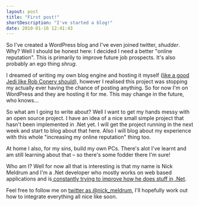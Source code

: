 ```yaml
---
layout: post
title: "First post!"
shortDescription: "I've started a blog!"
date: 2010-01-16 12:41:43
---
```

So I've created a WordPress blog and I've even joined twitter, *shudder*. Why? Well I should be honest here: I decided I need a better "online reputation". This is primarily to improve future job prospects. It's also probably an ego thing *shrug*.

I dreamed of writing my own blog engine and hosting it myself ([like a good Jedi like Rob Conery should](http://blog.wekeroad.com/blog/be-a-good-jedi-build-your-own-blog/ "Rob Conery")), however I realised this project was stopping my actually ever having the chance of posting anything. So for now I'm on WordPress and they are hosting it for me. This may change in the future, who knows&hellip;

So what am I going to write about? Well I want to get my hands messy with an open source project. I have an idea of a nice small simple project that hasn't been implemented in .Net yet. I will get the project running in the next week and start to blog about that here. Also I will blog about my experience with this whole "increasing my online reputation" thing too.

At home I also, for my sins, build my own PCs. There's alot I've learnt and am still learning about that &ndash; so there's some fodder there I'm sure!

Who am I? Well for now all that is interesting is that my name is Nick Meldrum and I'm a .Net developer who mostly works on web based applications and is[ constantly trying to improve how he does stuff in .Net](http://altdotnet.org/ "alt dot net").

Feel free to follow me on [twitter as @nick_meldrum](http://twitter.com/Nick_Meldrum "twitter"), I'll hopefully work out how to integrate everything all nice like soon.
